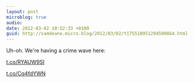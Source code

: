 ```yaml
---
layout: post
microblog: true
audio: 
date: 2012-03-02 10:52:33 +0100
guid: http://samdeane.micro.blog/2012/03/02/t175518951294500864.html
---
```

Uh-oh. We're having a crime wave here:

[t.co/RYAUW9SI](http://t.co/RYAUW9SI)

[t.co/Cq4fdYWN](http://t.co/Cq4fdYWN)
